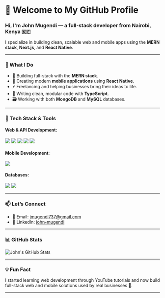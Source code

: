 # 👋 Welcome to My GitHub Profile

### Hi, I'm **John Mugendi** — a full-stack developer from Nairobi, Kenya 🇰🇪  
I specialize in building clean, scalable web and mobile apps using the **MERN stack**, **Next.js**, and **React Native**.

---

### 💼 What I Do

- 🛒 Building full-stack with the **MERN stack**.
- 📱 Creating modern **mobile applications** using **React Native**.
- ⚡ Freelancing and helping businesses bring their ideas to life.
- 🔧 Writing clean, modular code with **TypeScript**.
- 🗃️ Working with both **MongoDB** and **MySQL** databases.

---

### 🚀 Tech Stack & Tools

#### Web & API Development:
<p align="left">
  <img src="https://img.shields.io/badge/React-61DAFB?logo=react&logoColor=white&style=for-the-badge" />
  <img src="https://img.shields.io/badge/Next.js-000000?logo=next.js&logoColor=white&style=for-the-badge" />
  <img src="https://img.shields.io/badge/Node.js-339933?logo=node.js&logoColor=white&style=for-the-badge" />
  <img src="https://img.shields.io/badge/Express-000000?logo=express&logoColor=white&style=for-the-badge" />
  <img src="https://img.shields.io/badge/TypeScript-3178C6?logo=typescript&logoColor=white&style=for-the-badge" />
</p>

#### Mobile Development:
<p align="left">
  <img src="https://img.shields.io/badge/React_Native-20232A?logo=react&logoColor=61DAFB&style=for-the-badge" />
</p>

#### Databases:
<p align="left">
  <img src="https://img.shields.io/badge/MongoDB-47A248?logo=mongodb&logoColor=white&style=for-the-badge" />
  <img src="https://img.shields.io/badge/MySQL-4479A1?logo=mysql&logoColor=white&style=for-the-badge" />
</p>

---

### 📫 Let’s Connect

- 📧 Email: [jmugendi737@gmail.com](mailto:jmugendi737@gmail.com)  
- 🔗 LinkedIn: [john-mugendi](https://www.linkedin.com/in/john-mugendi/)

---

### 📊 GitHub Stats

<p align="left">
  <img src="https://github-readme-stats.vercel.app/api?username=CGAJAY&show_icons=true&theme=radical" alt="John's GitHub Stats" />
</p>

---

### 💡 Fun Fact

I started learning web development through YouTube tutorials and now build full-stack web and mobile solutions used by real businesses 🚀.

---
